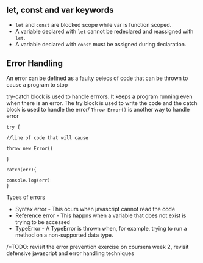 ## let, const and var keywords

- `let` and `const` are blocked scope while var is function scoped.
- A variable declared with `let` cannot be redeclared and reassigned with `let`.
- A variable declared with `const` must be assigned during declaration.

## Error Handling

An error can be defined as a faulty peiecs of code that can be thrown to cause a program to stop

try-catch block is used to handle errrors. It keeps a program running even when there is an error. The try block is used to write the code and the catch block is used to handle the error/ `Throw Error()` is another way to handle error

```
try {

//line of code that will cause

throw new Error()

}

catch(err){

console.log(err)
}
```

Types of errors

- Syntax error - This ocurs when javascript cannot read the code
- Reference error - This happns when a variable that does not exist is trying to be accessed
- TypeError - A TypeError is thrown when, for example, trying to run a method on a non-supported data type.

/\*TODO: revisit the error prevention exercise on coursera week 2, revisit defensive javascript and error handling techniques
